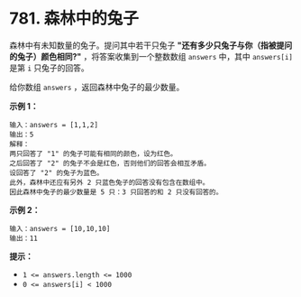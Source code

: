 # 781. 森林中的兔子

森林中有未知数量的兔子。提问其中若干只兔子 **"还有多少只兔子与你（指被提问的兔子）颜色相同?"** ，将答案收集到一个整数数组 `answers` 中，其中 `answers[i]` 是第 `i` 只兔子的回答。

给你数组 `answers` ，返回森林中兔子的最少数量。

**示例 1：**

```()
输入：answers = [1,1,2]
输出：5
解释：
两只回答了 "1" 的兔子可能有相同的颜色，设为红色。 
之后回答了 "2" 的兔子不会是红色，否则他们的回答会相互矛盾。
设回答了 "2" 的兔子为蓝色。 
此外，森林中还应有另外 2 只蓝色兔子的回答没有包含在数组中。 
因此森林中兔子的最少数量是 5 只：3 只回答的和 2 只没有回答的。
```

**示例 2：**

```()
输入：answers = [10,10,10]
输出：11
```

**提示：**

- `1 <= answers.length <= 1000`
- `0 <= answers[i] < 1000`
